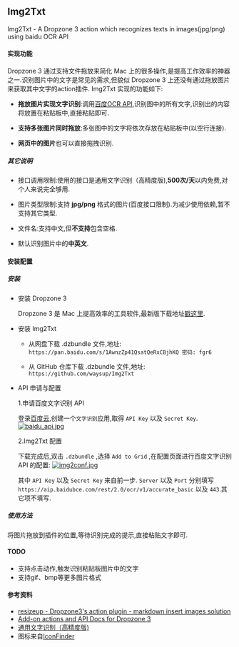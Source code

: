 Img2Txt
-----

Img2Txt - A Dropzone 3 action which recognizes texts in images(jpg/png) using baidu OCR API

#### 实现功能
Dropzone 3 通过支持文件拖放来简化 Mac 上的很多操作,是提高工作效率的神器之一.识别图片中的文字是常见的需求,但貌似 Dropzone 3 上还没有通过拖放图片来获取其中文字的action插件. Img2Txt 实现的功能如下:

- **拖放图片实现文字识别**:调用[百度OCR API](https://cloud.baidu.com/doc/OCR/OCR-API.html#.EC.DF.48.27.9B.69.A4.2C.54.1B.DC.95.67.DB.1D.3C),识别图中的所有文字,识别出的内容将放置在粘贴板中,直接粘贴即可.

- **支持多张图片同时拖放**:多张图中的文字将依次存放在粘贴板中(以空行连接).

- **网页中的图片**也可以直接拖拽识别.

##### 其它说明
- 接口调用限制:使用的接口是通用文字识别（高精度版),**500次/天**以内免费,对个人来说完全够用.

- 图片类型限制:支持 **jpg/png** 格式的图片(百度接口限制).为减少使用依赖,暂不支持其它类型.

- 文件名:支持中文,但**不支持**包含空格.

- 默认识别图片中的**中英文**.

#### 安装配置

##### 安装

- 安装 Dropzone 3

	Dropzone 3 是 Mac 上提高效率的工具软件,最新版下载地址[戳这里](https://aptonic.com/dropzone3/latest).
	
- 安装 Img2Txt
	- 从网盘下载 .dzbundle 文件,地址: `https://pan.baidu.com/s/1AwnzZp41QsatQeRxCBjhKQ 密码: fgr6`

	- 从 GitHub 仓库下载 .dzbundle 文件,地址: `https://github.com/waysup/Img2Txt`

- API 申请与配置

	1.申请百度文字识别 API

	登录[百度云](https://console.bce.baidu.com),创建一个`文字识别`应用,取得 `API Key` 以及 `Secret Key`.
	[![baidu_api.jpg](https://i.loli.net/2018/05/28/5b0bac3636027.jpg)](https://i.loli.net/2018/05/28/5b0bac3636027.jpg)

	2.Img2Txt 配置

	下载完成后,双击 `.dzbundle` ,选择 `Add to Grid` ,在配置页面进行百度文字识别 API 的配置:
	[![img2conf.jpg](https://i.loli.net/2018/05/28/5b0badb05bdd3.jpg)](https://i.loli.net/2018/05/28/5b0badb05bdd3.jpg)
	
	其中 `API Key` 以及 `Secret Key` 来自前一步. 
	`Server` 以及 `Port` 分别填写 `https://aip.baidubce.com/rest/2.0/ocr/v1/accurate_basic` 以及 `443`.其它项不填写.

##### 使用方法

将图片拖放到插件的位置,等待识别完成的提示,直接粘贴文字即可.
	<!--[gif here]-->


#### TODO

- 支持点击动作,触发识别粘贴板图片中的文字
- 支持gif、bmp等更多图片格式

#### 参考资料

- [resizeup - Dropzone3's action plugin - markdown insert images solution](https://github.com/onvno/resizeup)
- [Add-on actions and API Docs for Dropzone 3](https://github.com/aptonic/dropzone3-actions)
- [通用文字识别（高精度版)](https://cloud.baidu.com/doc/OCR/OCR-API.html#.E8.AF.B7.E6.B1.82.E8.AF.B4.E6.98.8E)
- 图标来自[IconFinder](https://www.iconfinder.com/icons/2276086/document_extension_format_paper_txt_icon#size=512)